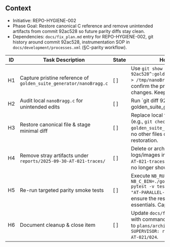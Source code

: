 ## Context
- Initiative: REPO-HYGIENE-002
- Phase Goal: Restore canonical C reference and remove unintended artifacts from commit 92ac528 so future parity diffs stay clean.
- Dependencies: `docs/fix_plan.md` entry for REPO-HYGIENE-002, git history around commit 92ac528, instrumentation SOP in `docs/development/processes.xml` (§C-parity workflow).

| ID | Task Description | State | How/Why & Guidance |
| --- | --- | --- | --- |
| H1 | Capture pristine reference of `golden_suite_generator/nanoBragg.c` | [ ] | Use `git show 92ac528^:golden_suite_generator/nanoBragg.c > /tmp/nanoBragg.c.ref` (or diff directly) to confirm the pre-churn baseline before making changes. Keep the path handy for diffing. |
| H2 | Audit local `nanoBragg.c` for unintended edits | [ ] | Run `git diff 92ac528^ -- golden_suite_generator/nanoBragg.c | head` to verify the entire file was replaced. Skim for any intentional instrumentation; if none, plan to restore from baseline. |
| H3 | Restore canonical file & stage minimal diff | [ ] | Replace local file with the captured baseline (e.g., `git checkout 92ac528^ -- golden_suite_generator/nanoBragg.c`). Ensure no other files change; stage only the intended restoration. |
| H4 | Remove stray artifacts under `reports/2025-09-30-AT-021-traces/` | [ ] | Delete or archive the autogenerated logs/images into `reports/archive/2025-09-30-AT-021-traces/` per SOP. Confirm `git status` no longer shows these files. |
| H5 | Re-run targeted parity smoke tests | [ ] | Execute `NB_RUN_PARALLEL=1 NB_C_BIN=./golden_suite_generator/nanoBragg pytest -v tests/test_parity_matrix.py -k "AT-PARALLEL-021 or AT-PARALLEL-024"` to ensure the restored C binary still passes parity essentials. Capture metrics.json for the run. |
| H6 | Document cleanup & close item | [ ] | Update `docs/fix_plan.md` Attempts History with commands + artifacts, and move this plan to `plans/archive/` once complete. Commit as `SUPERVISOR: repo hygiene - tests: parity AT-021/024`. |

